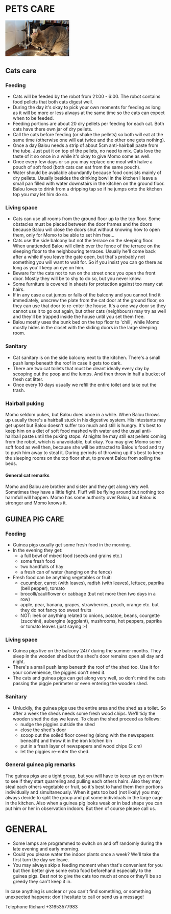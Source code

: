 # PETS CARE
<img src="photo/PXL_20220630_063509681.jpg" width="200" />

## Cats care

### Feeding
- Cats will be feeded by the robot from 21:00 - 6:00. The robot contains food pellets that both cats digest well. 
- During the day it's okay to pick your own moments for feeding as long as it will be more or less always at the same time so the cats can expect when to be feeded.
- Feeding portions are about 20 dry pellets per feeding for each cat. Both cats have there own jar of dry pellets. 
- Call the cats before feeding (or shake the pellets) so both will eat at the same time (otherwise one will eat twice and the other one gets nothing).
- Once a day Balou needs a strip of about 5cm anti-hairball paste from the tube. Just put it on top of the pellets, no need to mix. Cats love the taste of it so once in a while it's okay to give Momo some as well. 
- Once every few days or so you may replace one meal with halve a pouch of soft food (both cats can eat from the same pouch).
- Water should be available abundantly because food consists mainly of dry pellets. Usually besides the drinking bowl in the kitchen I leave a small pan filled with water downstairs in the kitchen on the ground floor. Balou loves to drink from a dripping tap so if he jumps onto the kitchen top you may let him do so.

### Living space
- Cats can use all rooms from the ground floor up to the top floor. Some obstacles must be placed between the door frames and the doors because Balou will close the doors shut without knowing how to open them, only for Momo to be able to set him free...
- Cats use the side balcony but not the terrace on the sleeping floor. When unattended Balou will climb over the fence of the terrace on the sleeping floor to the neighbouring terraces. Usually he'll come back after a while if you leave the gate open, but that's probably not something you will want to wait for. So if you insist you can go there as long as you'll keep an eye on him.
- Beware for the cats not to run on the street once you open the front door. Mostly they will be to shy to do so, but you never know.
- Some furniture is covered in sheets for protection against too many cat hairs. 
- If in any case a cat jumps or falls of the balcony and you cannot find it immediately, unscrew the plate from the cat door at the ground floor, so they can use that  door to re-enter the house. It's a one way door so they cannot use it to go out again, but other cats (neighbours) may try as well and they'll be trapped inside the house until you set them free.
- Balou mostly uses the bunk bed on the top floor to 'chill', while Momo mostly hides in the closet with the sliding doors in the large sleeping room.

### Sanitary
- Cat sanitary is on the side balcony next to the kitchen. There's a small push lamp beneath the roof in case it gets too dark.
- There are two cat toilets that must be cleant ideally every day by scooping out the poop and the lumps. And then throw in half a bucket of fresh cat litter. 
- Once every 10 days usually we refill the entire toilet and take out the trash.

### Hairball puking 

Momo seldom pukes, but Balou does once in a while. When Balou throws up usually there's a hairball stuck in his digestive system. His intestants may get upset but Balou doesn't suffer too much and still is hungry. It's best to keep him on a diet of soft food mashed with water and the usual anti-hairball paste until the puking stops. At nights he may still eat pellets coming from the robot, which is unavoidable, but okay. You may give Momo some soft food as well then, because she will be attracted to Balou's food and try to push him away to steal it. During periods of throwing up it's best to keep the sleeping rooms on the top floor shut, to prevent Balou from soiling the beds. 

#### General cat remarks

Momo and Balou are brother and sister and they get along very well. Sometimes they have a little fight. Fluff will be flying around but nothing too harmfull will happen. Momo has some authority over Balou, but Balou is stronger and Momo knows it.


## GUINEA PIG CARE

### Feeding

- Guinea pigs usually get some fresh food in the morning.
- In the evening they get: 
    - a full bowl of mixed food (seeds and grains etc.) 
    - some fresh food
    - two handfulls of hay
    - a fresh can of water (hanging on the fence)
- Fresh food can be anything vegetables or fruit: 
    - cucumber, carrot (with leaves), radish (with leaves), lettuce, paprika (bell pepper), tomato 
    - brocolli/cauliflower or cabbage (but not more then two days in a row)
    - apple, pear, banana, grapes, strawberries, peach, orange etc. but they do not fancy too sweet fruits
    - NOT: leek or anything related to onions, potatoe, beans, courgette (zucchini), aubergine (eggplant), mushrooms, hot peppers, paprika or tomato leaves (just saying :-)

### Living space

- Guinea pigs live on the balcony 24/7 during the summer months. They sleep in the wooden shed but the shed's door remains open all day and night. 
- There's a small push lamp beneath the roof of the shed too. Use it for your convenience, the piggies don't need it.
- The cats and guinea pigs can get along very well, so don't mind the cats passing the piggie perimeter or even entering the wooden shed.

### Sanitary

- Unluckily, the guinea pigs use the entire area and the shed as a toilet. So after a week the sheds needs some fresh wood chips. We'll tidy the wooden shed the day we leave. To clean the shed proceed as follows:
    - nudge the piggies outside the shed
    - close the shed's door
    - scoop out the soiled floor covering (along with the newspapers beneath) and throw it in the iron kitchen bin
    - put in a fresh layer of newspapers and wood chips (2 cm)
    - let the piggies re-enter the shed.

### General guinea pig remarks

The guinea pigs are a tight group, but you will have to keep an eye on them to see if they start quarreling and pulling each others hairs. Also they may steal each others vegetable or fruit, so it's best to hand them their portions individually and simultaneously. When it gets too bad (not likely) you may always decide to split the group and put some individuals in the large cage in the kitchen. Also when a guinea pig looks weak or in bad shape you can put him or her in observation indoors. But then of course please call us.


# GENERAL

- Some lamps are programmed to switch on and off randomly during the late evening and early morning.
- Could you please water the indoor plants once a week? We'll take the first turn the day we leave.
- You may always skip a feeding moment when that's convenient for you but then better give some extra food beforehand especially to the guinea pigs. Best not to give the cats too much at once or they'll be so greedy they can't keep it in.

In case anything is unclear or you can't find something, or something unexpected happens: don't hesitate to call or send us a message!

Telephone Richard +31653577983 







